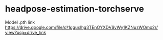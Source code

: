 # headpose-estimation-torchserve

Model .pth link
https://drive.google.com/file/d/1gguxIhg3TEnOYXDV6vWy1KZNuzWOmx2r/view?usp=drive_link
